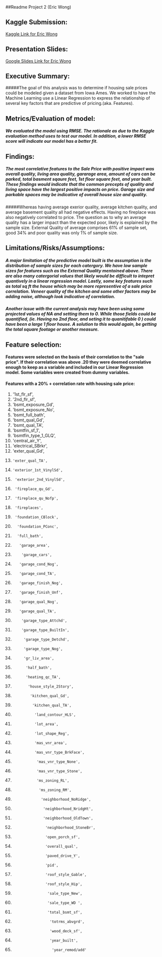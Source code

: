 ##Readme Project 2 (Eric Wong)

## Kaggle Submission:
[Kaggle Link for Eric Wong](https://www.kaggle.com/ezewong)

## Presentation Slides:
[Google Slides Link for Eric Wong](https://docs.google.com/presentation/d/1HxMZ0x4TTM5UfCKSuFXpAwH2b8rcN5_TbKvRPWQhIWc/edit?usp=sharing)

## Executive Summary:
#####The goal of this analysis was to determine if housing sale prices could be modeled given a dataset from Iowa Ames. We worked to have the Machine Learning use a Linear Regression to express the relationship of several key factors that are predictive of pricing.(aka. Features). 

##  Metrics/Evaluation of model:
##### We evaluated the model using RMSE. The rationale as due to the Kaggle evaluation method uses to test our model. In addition, a lower RMSE score will indicate our model has a better fit. 

## Findings:
##### The most correlative features to the Sale Price with positive impact was overall quality, living area quality, gararage area, amount of cars can be parked, total basment sqaure feet, 1st floor square feet, and year built. These findings would indicate that the common precepts of quality and living space have the largest positive impacts on price. Garage size and parkable spaces may be indicative of overall house size and quality.

#####Whereas having average exerior quality, average kitchen quality, and average basement quality all had negative effects. Having no fireplace was also negatively correlated to price. The question as to why an average quality has a larger impact than the expected poor, likely is explained by the sample size. External Quality of average comprises 61% of sample set, good 34% and poor quality was only 1% of sample size.

## Limitations/Risks/Assumptions:
##### A major limitation of the predictive model built is the assumption is the distribution of sample sizes for each catergory. We have low sample sizes for features such as the External Quality mentoined above. There are also many catergorial values that likely would be difficult to intepret quantively in a linear regression model. Lastly, some key features such as total sq ft the house which may be more representive of a sale price correlation. Veneer quality of the kitchen and some other factors may be adding noise, although look indicative of correlation. 
##### Another issue with the current analysis may have been using some projected values of NA and setting them to 0. While those fields could be quantified, (ie. Having no 2nd floor, and seting it to quanitifable 0 ) could have been a large 1 floor house. A solution to this would again, be getting the total square footage or another measure.

## Feature selection:
#### Features were selected on the basis of their correlation to the "sale price". If their correlation was above .20 they were deemed correlative enough to keep as a variable and included in our Linear Regression model. Some variables were created from dummy variables.
#### Features with a 20% + correlation rate with housing sale price:
1. '1st_flr_sf', 
2.  '2nd_flr_sf', 
3.  'bsmt_exposure_Gd', 
4.  'bsmt_exposure_No', 
5.  'bsmt_full_bath', 
6.  'bsmt_qual_Gd', 
7.  'bsmt_qual_TA',
8.   'bsmtfin_sf_1', 
9.   'bsmtfin_type_1_GLQ',
10. 'central_air_Y', 
11.    'electrical_SBrkr', 
12.    'exter_qual_Gd',
13.     'exter_qual_TA', 
14.     'exterior_1st_VinylSd',
15.      'exterior_2nd_VinylSd', 
16.      'fireplace_qu_Gd', 
17.      'fireplace_qu_Nofp', 
18.      'fireplaces', 
19.      'foundation_CBlock',
20.       'foundation_PConc', 
21.       'full_bath',
22.        'garage_area',
23.         'garage_cars',
24.        'garage_cond_Nog',
25.        'garage_cond_TA', 
26.        'garage_finish_Nog', 
27.        'garage_finish_Unf', 
28.        'garage_qual_Nog', 
29.        'garage_qual_TA',
30.         'garage_type_Attchd', 
31.         'garage_type_BuiltIn',
32.          'garage_type_Detchd', 
33.          'garage_type_Nog', 
34.          'gr_liv_area',
35.           'half_bath', 
36.           'heating_qc_TA',
37.            'house_style_2Story',
38.             'kitchen_qual_Gd',
39.              'kitchen_qual_TA',
40.               'land_contour_HLS', 
41.               'lot_area', 
42.               'lot_shape_Reg', 
43.               'mas_vnr_area', 
44.               'mas_vnr_type_BrkFace',
45.                'mas_vnr_type_None', 
46.                'mas_vnr_type_Stone', 
47.                'ms_zoning_RL',
48.                 'ms_zoning_RM',
49.                  'neighborhood_NoRidge',
50.                   'neighborhood_NridgHt', 
51.                   'neighborhood_OldTown',
52.                    'neighborhood_StoneBr', 
53.                    'open_porch_sf', 
54.                    'overall_qual', 
55.                    'paved_drive_Y', 
56.                    'pid', 
57.                    'roof_style_Gable',
58.                    'roof_style_Hip',
59.                     'sale_type_New', 
60.                     'sale_type_WD ', 
61.                     'total_bsmt_sf',
62.                      'totrms_abvgrd', 
63.                      'wood_deck_sf', 
64.                      'year_built',
65.                       'year_remod/add'

